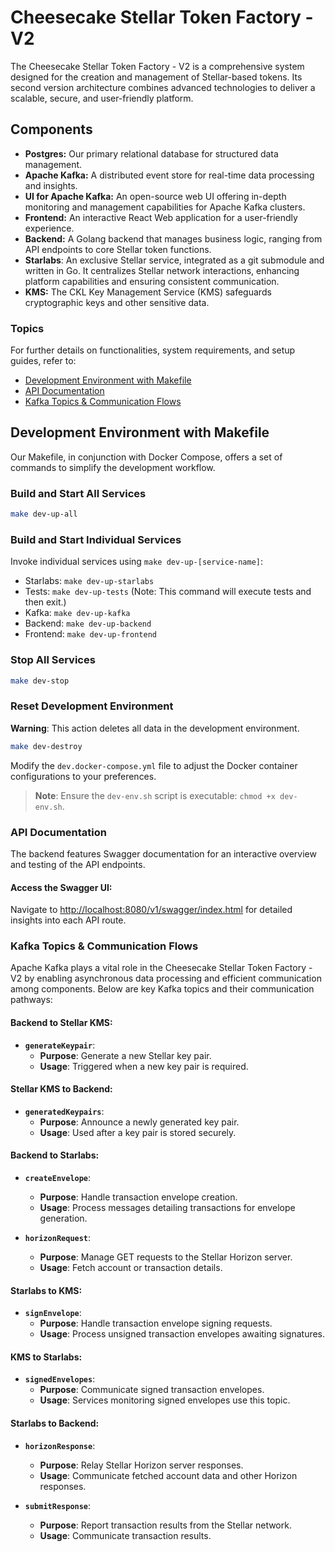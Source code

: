 # Cheesecake Stellar Token Factory - V2

The Cheesecake Stellar Token Factory - V2 is a comprehensive system designed for the creation and management of Stellar-based tokens. Its second version architecture combines advanced technologies to deliver a scalable, secure, and user-friendly platform.

## Components

- **Postgres:** Our primary relational database for structured data management.
- **Apache Kafka:** A distributed event store for real-time data processing and insights.
- **UI for Apache Kafka:** An open-source web UI offering in-depth monitoring and management capabilities for Apache Kafka clusters.
- **Frontend:** An interactive React Web application for a user-friendly experience.
- **Backend:** A Golang backend that manages business logic, ranging from API endpoints to core Stellar token functions.
- **Starlabs**: An exclusive Stellar service, integrated as a git submodule and written in Go. It centralizes Stellar network interactions, enhancing platform capabilities and ensuring consistent communication.
- **KMS:** The CKL Key Management Service (KMS) safeguards cryptographic keys and other sensitive data.

### Topics

For further details on functionalities, system requirements, and setup guides, refer to:

- [Development Environment with Makefile](#development-environment-with-makefile)
- [API Documentation](#api-documentation)
- [Kafka Topics & Communication Flows](#kafka-topics--communication-flows)

## Development Environment with Makefile

Our Makefile, in conjunction with Docker Compose, offers a set of commands to simplify the development workflow.

### Build and Start All Services

```bash
make dev-up-all
```

### Build and Start Individual Services

Invoke individual services using `make dev-up-[service-name]`:

- Starlabs: `make dev-up-starlabs`
- Tests: `make dev-up-tests` (Note: This command will execute tests and then exit.)
- Kafka: `make dev-up-kafka`
- Backend: `make dev-up-backend`
- Frontend: `make dev-up-frontend`

### Stop All Services

```bash
make dev-stop
```

### Reset Development Environment

**Warning**: This action deletes all data in the development environment.

```bash
make dev-destroy
```

Modify the `dev.docker-compose.yml` file to adjust the Docker container configurations to your preferences.

> **Note**: Ensure the `dev-env.sh` script is executable: `chmod +x dev-env.sh`.

### **API Documentation**

The backend features Swagger documentation for an interactive overview and testing of the API endpoints.

#### Access the Swagger UI:

Navigate to [http://localhost:8080/v1/swagger/index.html](http://localhost:8080/v1/swagger/index.html) for detailed insights into each API route.

### **Kafka Topics & Communication Flows**

Apache Kafka plays a vital role in the Cheesecake Stellar Token Factory - V2 by enabling asynchronous data processing and efficient communication among components. Below are key Kafka topics and their communication pathways:

#### **Backend to Stellar KMS**:

- **`generateKeypair`**:
  - **Purpose**: Generate a new Stellar key pair.
  - **Usage**: Triggered when a new key pair is required.

#### **Stellar KMS to Backend**:

- **`generatedKeypairs`**:
  - **Purpose**: Announce a newly generated key pair.
  - **Usage**: Used after a key pair is stored securely.

#### **Backend to Starlabs**:

- **`createEnvelope`**:

  - **Purpose**: Handle transaction envelope creation.
  - **Usage**: Process messages detailing transactions for envelope generation.

- **`horizonRequest`**:
  - **Purpose**: Manage GET requests to the Stellar Horizon server.
  - **Usage**: Fetch account or transaction details.

#### **Starlabs to KMS**:

- **`signEnvelope`**:
  - **Purpose**: Handle transaction envelope signing requests.
  - **Usage**: Process unsigned transaction envelopes awaiting signatures.

#### **KMS to Starlabs**:

- **`signedEnvelopes`**:
  - **Purpose**: Communicate signed transaction envelopes.
  - **Usage**: Services monitoring signed envelopes use this topic.

#### **Starlabs to Backend**:

- **`horizonResponse`**:

  - **Purpose**: Relay Stellar Horizon server responses.
  - **Usage**: Communicate fetched account data and other Horizon responses.

- **`submitResponse`**:
  - **Purpose**: Report transaction results from the Stellar network.
  - **Usage**: Communicate transaction results.
